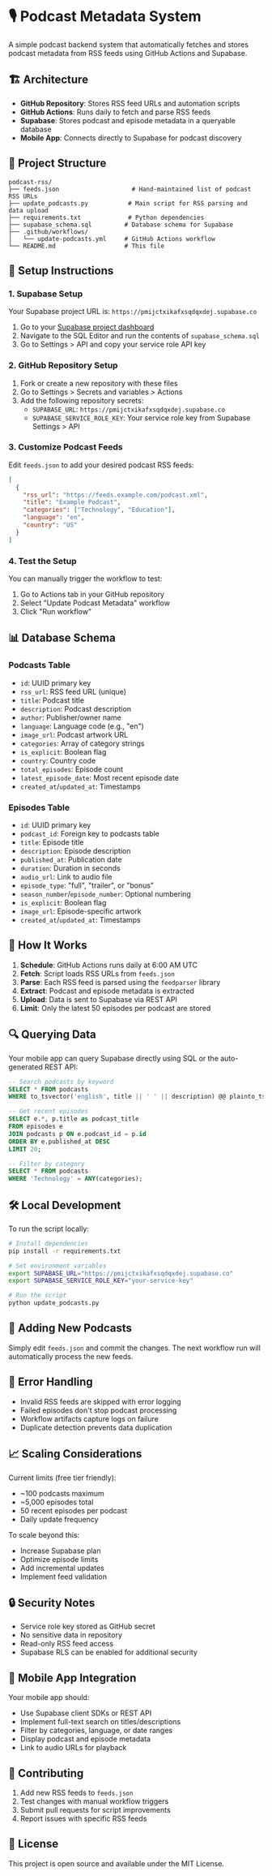 # 🎙️ Podcast Metadata System

A simple podcast backend system that automatically fetches and stores podcast metadata from RSS feeds using GitHub Actions and Supabase.

## 🏗️ Architecture

- **GitHub Repository**: Stores RSS feed URLs and automation scripts
- **GitHub Actions**: Runs daily to fetch and parse RSS feeds  
- **Supabase**: Stores podcast and episode metadata in a queryable database
- **Mobile App**: Connects directly to Supabase for podcast discovery

## 📁 Project Structure

```
podcast-rss/
├── feeds.json                    # Hand-maintained list of podcast RSS URLs
├── update_podcasts.py           # Main script for RSS parsing and data upload
├── requirements.txt             # Python dependencies
├── supabase_schema.sql         # Database schema for Supabase
├── .github/workflows/
│   └── update-podcasts.yml     # GitHub Actions workflow
└── README.md                   # This file
```

## 🚀 Setup Instructions

### 1. Supabase Setup

Your Supabase project URL is: `https://pmijctxikafxsqdqxdej.supabase.co`

1. Go to your [Supabase project dashboard](https://supabase.com/dashboard/project/pmijctxikafxsqdqxdej)
2. Navigate to the SQL Editor and run the contents of `supabase_schema.sql`
3. Go to Settings > API and copy your service role API key

### 2. GitHub Repository Setup

1. Fork or create a new repository with these files
2. Go to Settings > Secrets and variables > Actions
3. Add the following repository secrets:
   - `SUPABASE_URL`: `https://pmijctxikafxsqdqxdej.supabase.co`
   - `SUPABASE_SERVICE_ROLE_KEY`: Your service role key from Supabase Settings > API

### 3. Customize Podcast Feeds

Edit `feeds.json` to add your desired podcast RSS feeds:

```json
[
  {
    "rss_url": "https://feeds.example.com/podcast.xml",
    "title": "Example Podcast",
    "categories": ["Technology", "Education"],
    "language": "en",
    "country": "US"
  }
]
```

### 4. Test the Setup

You can manually trigger the workflow to test:
1. Go to Actions tab in your GitHub repository
2. Select "Update Podcast Metadata" workflow
3. Click "Run workflow"

## 📊 Database Schema

### Podcasts Table
- `id`: UUID primary key
- `rss_url`: RSS feed URL (unique)
- `title`: Podcast title
- `description`: Podcast description
- `author`: Publisher/owner name
- `language`: Language code (e.g., "en")
- `image_url`: Podcast artwork URL
- `categories`: Array of category strings
- `is_explicit`: Boolean flag
- `country`: Country code
- `total_episodes`: Episode count
- `latest_episode_date`: Most recent episode date
- `created_at`/`updated_at`: Timestamps

### Episodes Table
- `id`: UUID primary key
- `podcast_id`: Foreign key to podcasts table
- `title`: Episode title
- `description`: Episode description
- `published_at`: Publication date
- `duration`: Duration in seconds
- `audio_url`: Link to audio file
- `episode_type`: "full", "trailer", or "bonus"
- `season_number`/`episode_number`: Optional numbering
- `is_explicit`: Boolean flag
- `image_url`: Episode-specific artwork
- `created_at`/`updated_at`: Timestamps

## 🔄 How It Works

1. **Schedule**: GitHub Actions runs daily at 6:00 AM UTC
2. **Fetch**: Script loads RSS URLs from `feeds.json`
3. **Parse**: Each RSS feed is parsed using the `feedparser` library
4. **Extract**: Podcast and episode metadata is extracted
5. **Upload**: Data is sent to Supabase via REST API
6. **Limit**: Only the latest 50 episodes per podcast are stored

## 🔍 Querying Data

Your mobile app can query Supabase directly using SQL or the auto-generated REST API:

```sql
-- Search podcasts by keyword
SELECT * FROM podcasts 
WHERE to_tsvector('english', title || ' ' || description) @@ plainto_tsquery('technology');

-- Get recent episodes
SELECT e.*, p.title as podcast_title 
FROM episodes e 
JOIN podcasts p ON e.podcast_id = p.id 
ORDER BY e.published_at DESC 
LIMIT 20;

-- Filter by category
SELECT * FROM podcasts 
WHERE 'Technology' = ANY(categories);
```

## 🛠️ Local Development

To run the script locally:

```bash
# Install dependencies
pip install -r requirements.txt

# Set environment variables
export SUPABASE_URL="https://pmijctxikafxsqdqxdej.supabase.co"
export SUPABASE_SERVICE_ROLE_KEY="your-service-key"

# Run the script
python update_podcasts.py
```

## 📝 Adding New Podcasts

Simply edit `feeds.json` and commit the changes. The next workflow run will automatically process the new feeds.

## 🚨 Error Handling

- Invalid RSS feeds are skipped with error logging
- Failed episodes don't stop podcast processing
- Workflow artifacts capture logs on failure
- Duplicate detection prevents data duplication

## 📈 Scaling Considerations

Current limits (free tier friendly):
- ~100 podcasts maximum
- ~5,000 episodes total
- 50 recent episodes per podcast
- Daily update frequency

To scale beyond this:
- Increase Supabase plan
- Optimize episode limits
- Add incremental updates
- Implement feed validation

## 🔒 Security Notes

- Service role key stored as GitHub secret
- No sensitive data in repository
- Read-only RSS feed access
- Supabase RLS can be enabled for additional security

## 📱 Mobile App Integration

Your mobile app should:
- Use Supabase client SDKs or REST API
- Implement full-text search on titles/descriptions
- Filter by categories, language, or date ranges
- Display podcast and episode metadata
- Link to audio URLs for playback

## 🤝 Contributing

1. Add new RSS feeds to `feeds.json`
2. Test changes with manual workflow triggers
3. Submit pull requests for script improvements
4. Report issues with specific RSS feeds

## 📄 License

This project is open source and available under the MIT License.